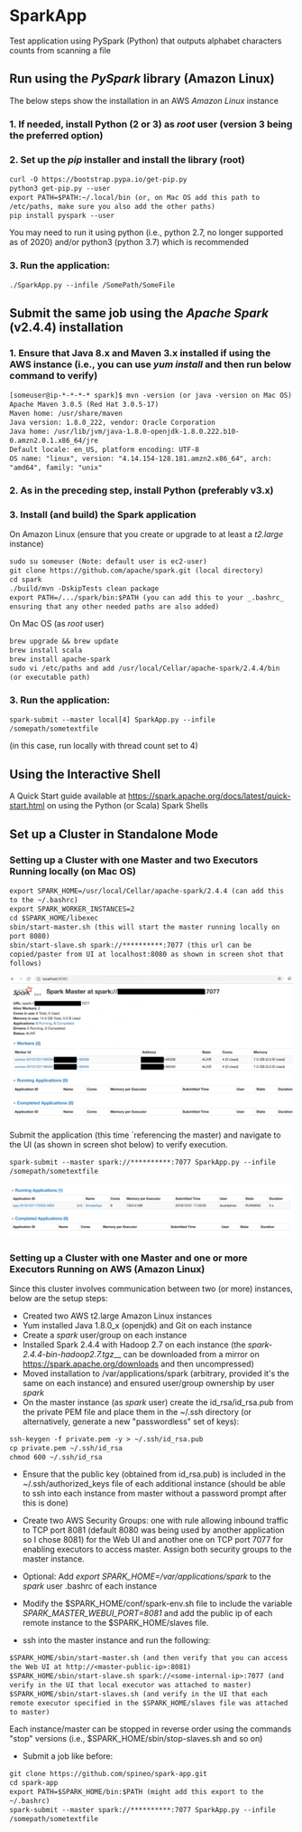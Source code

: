 # SparkApp

Test application using PySpark (Python) that outputs alphabet characters counts from scanning a file

## Run using the _PySpark_ library (Amazon Linux)

The below steps show the installation in an AWS _Amazon Linux_ instance

### 1. If needed, install Python (2 or 3) as _root_ user (version 3 being the preferred option)

### 2. Set up the _pip_ installer and install the library (root)

```
curl -O https://bootstrap.pypa.io/get-pip.py
python3 get-pip.py --user
export PATH=$PATH:~/.local/bin (or, on Mac OS add this path to /etc/paths, make sure you also add the other paths)
pip install pyspark --user
```

You may need to run it using python (i.e., python 2.7, no longer supported as of 2020) and/or python3 (python 3.7) which is recommended

### 3. Run the application:

```
./SparkApp.py --infile /SomePath/SomeFile
```

## Submit the same job using the _Apache Spark_ (v2.4.4) installation

### 1. Ensure that Java 8.x and Maven 3.x installed if using the AWS instance (i.e., you can use _yum install_ and then run below command to verify)
```
[someuser@ip-*-*-*-* spark]$ mvn -version (or java -version on Mac OS)
Apache Maven 3.0.5 (Red Hat 3.0.5-17)
Maven home: /usr/share/maven
Java version: 1.8.0_222, vendor: Oracle Corporation
Java home: /usr/lib/jvm/java-1.8.0-openjdk-1.8.0.222.b10-0.amzn2.0.1.x86_64/jre
Default locale: en_US, platform encoding: UTF-8
OS name: "linux", version: "4.14.154-128.181.amzn2.x86_64", arch: "amd64", family: "unix"
```

### 2. As in the preceding step, install Python (preferably v3.x)

### 3. Install (and build) the Spark application

On Amazon Linux (ensure that you create or upgrade to at least a _t2.large_ instance)
```
sudo su someuser (Note: default user is ec2-user)
git clone https://github.com/apache/spark.git (local directory)
cd spark
./build/mvn -DskipTests clean package
export PATH=/.../spark/bin:$PATH (you can add this to your _.bashrc_ ensuring that any other needed paths are also added)
```

On Mac OS (as _root_ user)
```
brew upgrade && brew update
brew install scala
brew install apache-spark
sudo vi /etc/paths and add /usr/local/Cellar/apache-spark/2.4.4/bin (or executable path)
```

### 3. Run the application:
```
spark-submit --master local[4] SparkApp.py --infile /somepath/sometextfile
```
(in this case, run locally with thread count set to 4)

## Using the Interactive Shell

A Quick Start guide available at https://spark.apache.org/docs/latest/quick-start.html on using the Python (or Scala) Spark Shells

## Set up a Cluster in Standalone Mode

### Setting up a Cluster with one Master and two Executors Running locally (on Mac OS)
```
export SPARK_HOME=/usr/local/Cellar/apache-spark/2.4.4 (can add this to the ~/.bashrc)
export SPARK_WORKER_INSTANCES=2
cd $SPARK_HOME/libexec
sbin/start-master.sh (this will start the master running locally on port 8080)
sbin/start-slave.sh spark://**********:7077 (this url can be copied/paster from UI at localhost:8080 as shown in screen shot that follows)
```

![Spark Standalone Cluster UI](images/spark-standalone.png)

Submit the application (this time `referencing the master) and navigate to the UI (as shown in screen shot below) to verify execution.

```
spark-submit --master spark://**********:7077 SparkApp.py --infile /somepath/sometextfile
```

![Spark Standalone Cluster Running Application](images/spark-standalone-running.png)

### Setting up a Cluster with one Master and one or more Executors Running on AWS (Amazon Linux)

Since this cluster involves communication between two (or more) instances, below are the setup steps:
* Created two AWS t2.large Amazon Linux instances
* Yum installed Java 1.8.0_x (openjdk) and Git on each instance
* Create a _spark_ user/group on each instance
* Installed Spark 2.4.4 with Hadoop 2.7 on each instance (the _spark-2.4.4-bin-hadoop2.7.tgz___ can be downloaded from a mirror on  https://spark.apache.org/downloads and then uncompressed)
* Moved installation to /var/applications/spark (arbitrary, provided it's the same on each instance) and ensured user/group ownership by user _spark_
* On the master instance (as _spark_ user) create the id_rsa/id_rsa.pub from the private PEM file and place them in the ~/.ssh directory (or alternatively, generate a new "passwordless" set of keys):
```
ssh-keygen -f private.pem -y > ~/.ssh/id_rsa.pub
cp private.pem ~/.ssh/id_rsa
chmod 600 ~/.ssh/id_rsa
```
* Ensure that the public key (obtained from id_rsa.pub) is included in the ~/.ssh/authorized_keys file of each additional instance (should be able to ssh into each instance from master without a password prompt after this is done)

* Create two AWS Security Groups: one with rule allowing inbound traffic to TCP port 8081 (default 8080 was being used by another application so I chose 8081) for the Web UI and another one on TCP port 7077 for enabling executors to access master. Assign both security groups to the master instance.

* Optional: Add _export SPARK_HOME=/var/applications/spark_ to the _spark_ user .bashrc of each instance

* Modify the $SPARK_HOME/conf/spark-env.sh file to include the variable _SPARK_MASTER_WEBUI_PORT=8081_ and add the public ip of each remote instance to the $SPARK_HOME/slaves file.

* ssh into the master instance and run the following:
```
$SPARK_HOME/sbin/start-master.sh (and then verify that you can access the Web UI at http://<master-public-ip>:8081)
$SPARK_HOME/sbin/start-slave.sh spark://<some-internal-ip>:7077 (and verify in the UI that local executor was attached to master)
$SPARK_HOME/sbin/start-slaves.sh (and verify in the UI that each remote executor specified in the $SPARK_HOME/slaves file was attached to master)
```

Each instance/master can be stopped in reverse order using the commands "stop" versions (i.e., $SPARK_HOME/sbin/stop-slaves.sh and so on)

* Submit a job like before:
```
git clone https://github.com/spineo/spark-app.git
cd spark-app
export PATH=$SPARK_HOME/bin:$PATH (might add this export to the ~/.bashrc)
spark-submit --master spark://**********:7077 SparkApp.py --infile /somepath/sometextfile
```
